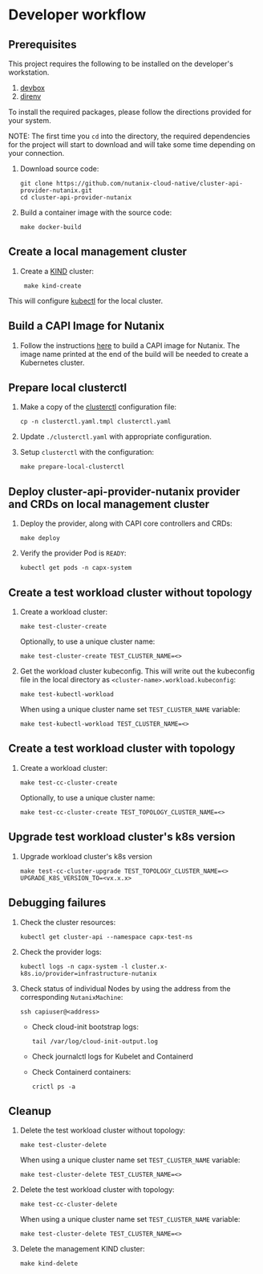 # Developer workflow

## Prerequisites

This project requires the following to be installed on the developer's workstation.

1. [devbox](https://www.jetpack.io/devbox/docs/installing_devbox/)
1. [direnv](https://direnv.net/docs/installation.html)

To install the required packages, please follow the directions provided for your system.

NOTE: The first time you `cd` into the directory, the required dependencies for the project will start to download and will take some time depending on your connection.

1. Download source code:

    ```shell
    git clone https://github.com/nutanix-cloud-native/cluster-api-provider-nutanix.git
    cd cluster-api-provider-nutanix
    ```

1. Build a container image with the source code:

    ```shell
    make docker-build
    ```

## Create a local management cluster

1. Create a [KIND](https://kind.sigs.k8s.io/) cluster:

   ```shell
    make kind-create
    ```

This will configure [kubectl](https://kubernetes.io/docs/reference/kubectl/) for the local cluster.

## Build a CAPI Image for Nutanix

1. Follow the instructions [here](https://image-builder.sigs.k8s.io/capi/providers/nutanix.html#building-capi-images-for-nutanix-cloud-platform-ncp) to build a CAPI image for Nutanix.
   The image name printed at the end of the build will be needed to create a Kubernetes cluster.

## Prepare local clusterctl

1. Make a copy of the [clusterctl](https://cluster-api.sigs.k8s.io/clusterctl/overview) configuration file:

    ```shell
    cp -n clusterctl.yaml.tmpl clusterctl.yaml
    ```

1. Update `./clusterctl.yaml` with appropriate configuration.

1. Setup `clusterctl` with the configuration:

    ```shell
    make prepare-local-clusterctl
    ```

## Deploy cluster-api-provider-nutanix provider and CRDs on local management cluster

1. Deploy the provider, along with CAPI core controllers and CRDs:

    ```shell
    make deploy
    ```

1. Verify the provider Pod is `READY`:

    ```shell
    kubectl get pods -n capx-system
    ```

## Create a test workload cluster without topology

1. Create a workload cluster:

    ```shell
    make test-cluster-create
    ```

   Optionally, to use a unique cluster name:

    ```shell
    make test-cluster-create TEST_CLUSTER_NAME=<>
    ```

1. Get the workload cluster kubeconfig. This will write out the kubeconfig file in the local directory as `<cluster-name>.workload.kubeconfig`:

    ```shell
    make test-kubectl-workload 
    ```

   When using a unique cluster name set `TEST_CLUSTER_NAME` variable:

    ```shell
    make test-kubectl-workload TEST_CLUSTER_NAME=<>
    ```

## Create a test workload cluster with topology

1. Create a workload cluster:

    ```shell
    make test-cc-cluster-create
    ```

   Optionally, to use a unique cluster name:

    ```shell
    make test-cc-cluster-create TEST_TOPOLOGY_CLUSTER_NAME=<>
    ```

## Upgrade test workload cluster's k8s version

1. Upgrade workload cluster's k8s version

    ```shell
    make test-cc-cluster-upgrade TEST_TOPOLOGY_CLUSTER_NAME=<> UPGRADE_K8S_VERSION_TO=<vx.x.x>
    ```


## Debugging failures

1. Check the cluster resources:

    ```shell
    kubectl get cluster-api --namespace capx-test-ns
    ```

1. Check the provider logs:

    ```shell
    kubectl logs -n capx-system -l cluster.x-k8s.io/provider=infrastructure-nutanix
    ```

1. Check status of individual Nodes by using the address from the corresponding `NutanixMachine`:

    ```shell
    ssh capiuser@<address>
    ```

    * Check cloud-init bootstrap logs:

        ```shell
        tail /var/log/cloud-init-output.log
        ```

    * Check journalctl logs for Kubelet and Containerd
    * Check Containerd containers:

        ```shell
        crictl ps -a
        ```

## Cleanup

1. Delete the test workload cluster without topology:

    ```shell
    make test-cluster-delete
    ```

   When using a unique cluster name set `TEST_CLUSTER_NAME` variable:

    ```shell
    make test-cluster-delete TEST_CLUSTER_NAME=<>

1. Delete the test workload cluster with topology:

    ```shell
    make test-cc-cluster-delete
    ```

   When using a unique cluster name set `TEST_CLUSTER_NAME` variable:

    ```shell
    make test-cluster-delete TEST_CLUSTER_NAME=<>

1. Delete the management KIND cluster:

    ```shell
    make kind-delete
    ```
